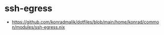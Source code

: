 # ssh-egress

* https://github.com/konradmalik/dotfiles/blob/main/home/konrad/common/modules/ssh-egress.nix
